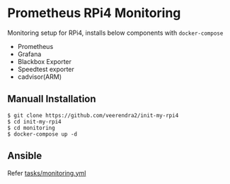 # Prometheus RPi4 Monitoring
Monitoring setup for RPi4, installs below components with `docker-compose`
* Prometheus
* Grafana
* Blackbox Exporter
* Speedtest exporter
* cadvisor(ARM) 

## Manuall Installation
```
$ git clone https://github.com/veerendra2/init-my-rpi4
$ cd init-my-rpi4
$ cd monitoring
$ docker-compose up -d
```
## Ansible
Refer [tasks/monitoring.yml](../tasks/monitoring.yml)